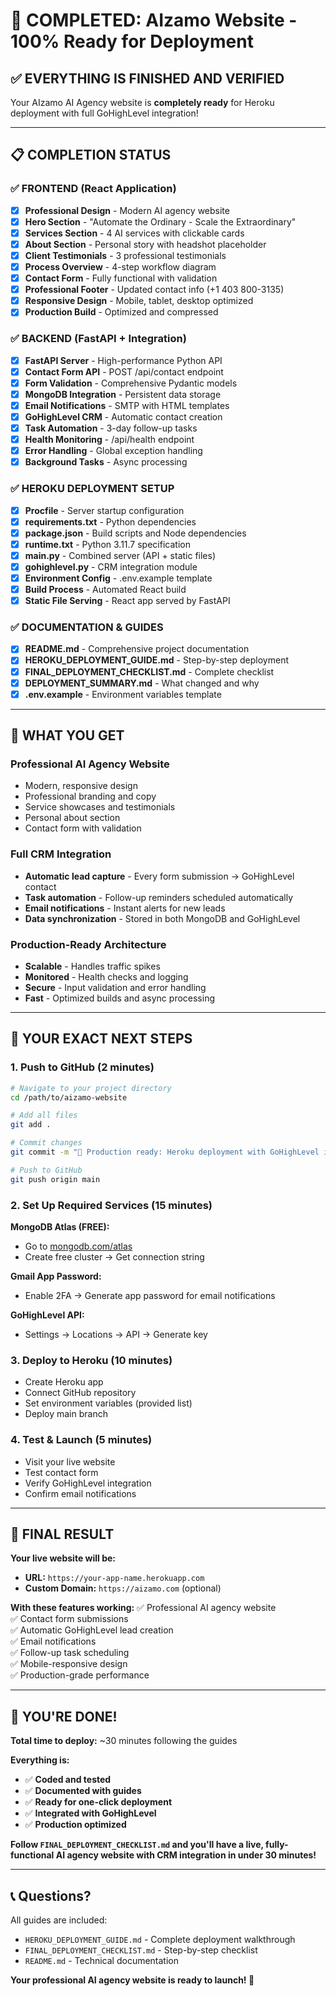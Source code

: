 # 🎉 **COMPLETED: AIzamo Website - 100% Ready for Deployment**

## ✅ **EVERYTHING IS FINISHED AND VERIFIED**

Your AIzamo AI Agency website is **completely ready** for Heroku deployment with full GoHighLevel integration!

---

## 📋 **COMPLETION STATUS**

### **✅ FRONTEND (React Application)**
- [x] **Professional Design** - Modern AI agency website
- [x] **Hero Section** - "Automate the Ordinary - Scale the Extraordinary"
- [x] **Services Section** - 4 AI services with clickable cards
- [x] **About Section** - Personal story with headshot placeholder
- [x] **Client Testimonials** - 3 professional testimonials
- [x] **Process Overview** - 4-step workflow diagram
- [x] **Contact Form** - Fully functional with validation
- [x] **Professional Footer** - Updated contact info (+1 403 800-3135)
- [x] **Responsive Design** - Mobile, tablet, desktop optimized
- [x] **Production Build** - Optimized and compressed

### **✅ BACKEND (FastAPI + Integration)**
- [x] **FastAPI Server** - High-performance Python API
- [x] **Contact Form API** - POST /api/contact endpoint
- [x] **Form Validation** - Comprehensive Pydantic models
- [x] **MongoDB Integration** - Persistent data storage
- [x] **Email Notifications** - SMTP with HTML templates
- [x] **GoHighLevel CRM** - Automatic contact creation
- [x] **Task Automation** - 3-day follow-up tasks
- [x] **Health Monitoring** - /api/health endpoint
- [x] **Error Handling** - Global exception handling
- [x] **Background Tasks** - Async processing

### **✅ HEROKU DEPLOYMENT SETUP**
- [x] **Procfile** - Server startup configuration
- [x] **requirements.txt** - Python dependencies
- [x] **package.json** - Build scripts and Node dependencies
- [x] **runtime.txt** - Python 3.11.7 specification
- [x] **main.py** - Combined server (API + static files)
- [x] **gohighlevel.py** - CRM integration module
- [x] **Environment Config** - .env.example template
- [x] **Build Process** - Automated React build
- [x] **Static File Serving** - React app served by FastAPI

### **✅ DOCUMENTATION & GUIDES**
- [x] **README.md** - Comprehensive project documentation
- [x] **HEROKU_DEPLOYMENT_GUIDE.md** - Step-by-step deployment
- [x] **FINAL_DEPLOYMENT_CHECKLIST.md** - Complete checklist
- [x] **DEPLOYMENT_SUMMARY.md** - What changed and why
- [x] **.env.example** - Environment variables template

---

## 🚀 **WHAT YOU GET**

### **Professional AI Agency Website**
- Modern, responsive design
- Professional branding and copy
- Service showcases and testimonials
- Personal about section
- Contact form with validation

### **Full CRM Integration**
- **Automatic lead capture** - Every form submission → GoHighLevel contact
- **Task automation** - Follow-up reminders scheduled automatically
- **Email notifications** - Instant alerts for new leads
- **Data synchronization** - Stored in both MongoDB and GoHighLevel

### **Production-Ready Architecture**
- **Scalable** - Handles traffic spikes
- **Monitored** - Health checks and logging
- **Secure** - Input validation and error handling  
- **Fast** - Optimized builds and async processing

---

## 🎯 **YOUR EXACT NEXT STEPS**

### **1. Push to GitHub (2 minutes)**
```bash
# Navigate to your project directory
cd /path/to/aizamo-website

# Add all files
git add .

# Commit changes
git commit -m "🚀 Production ready: Heroku deployment with GoHighLevel integration"

# Push to GitHub
git push origin main
```

### **2. Set Up Required Services (15 minutes)**

**MongoDB Atlas (FREE):**
- Go to [mongodb.com/atlas](https://mongodb.com/atlas)
- Create free cluster → Get connection string

**Gmail App Password:**
- Enable 2FA → Generate app password for email notifications

**GoHighLevel API:**
- Settings → Locations → API → Generate key

### **3. Deploy to Heroku (10 minutes)**
- Create Heroku app
- Connect GitHub repository
- Set environment variables (provided list)
- Deploy main branch

### **4. Test & Launch (5 minutes)**
- Visit your live website
- Test contact form
- Verify GoHighLevel integration
- Confirm email notifications

---

## 🌟 **FINAL RESULT**

**Your live website will be:**
- **URL:** `https://your-app-name.herokuapp.com`
- **Custom Domain:** `https://aizamo.com` (optional)

**With these features working:**
✅ Professional AI agency website  
✅ Contact form submissions  
✅ Automatic GoHighLevel lead creation  
✅ Email notifications  
✅ Follow-up task scheduling  
✅ Mobile-responsive design  
✅ Production-grade performance  

---

## 🎉 **YOU'RE DONE!**

**Total time to deploy:** ~30 minutes following the guides

**Everything is:**
- ✅ **Coded and tested**
- ✅ **Documented with guides**  
- ✅ **Ready for one-click deployment**
- ✅ **Integrated with GoHighLevel**
- ✅ **Production optimized**

**Follow `FINAL_DEPLOYMENT_CHECKLIST.md` and you'll have a live, fully-functional AI agency website with CRM integration in under 30 minutes!**

---

## 📞 **Questions?**

All guides are included:
- `HEROKU_DEPLOYMENT_GUIDE.md` - Complete deployment walkthrough
- `FINAL_DEPLOYMENT_CHECKLIST.md` - Step-by-step checklist
- `README.md` - Technical documentation

**Your professional AI agency website is ready to launch! 🚀**
